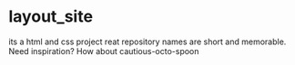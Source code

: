 # layout_site
its a html and css project  reat repository names are short and memorable. Need inspiration? How about cautious-octo-spoon
